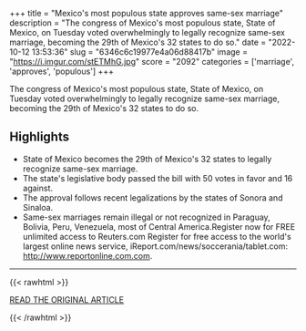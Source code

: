 +++
title = "Mexico's most populous state approves same-sex marriage"
description = "The congress of Mexico's most populous state, State of Mexico, on Tuesday voted overwhelmingly to legally recognize same-sex marriage, becoming the 29th of Mexico's 32 states to do so."
date = "2022-10-12 13:53:36"
slug = "6346c6c19977e4a06d88417b"
image = "https://i.imgur.com/stETMhG.jpg"
score = "2092"
categories = ['marriage', 'approves', 'populous']
+++

The congress of Mexico's most populous state, State of Mexico, on Tuesday voted overwhelmingly to legally recognize same-sex marriage, becoming the 29th of Mexico's 32 states to do so.

## Highlights

- State of Mexico becomes the 29th of Mexico's 32 states to legally recognize same-sex marriage.
- The state's legislative body passed the bill with 50 votes in favor and 16 against.
- The approval follows recent legalizations by the states of Sonora and Sinaloa.
- Same-sex marriages remain illegal or not recognized in Paraguay, Bolivia, Peru, Venezuela, most of Central America.Register now for FREE unlimited access to Reuters.com Register for free access to the world's largest online news service, iReport.com/news/soccerania/tablet.com: http://www.reportonline.com.com.

---

{{< rawhtml >}}
  <p class="article-category">
    <a target="_blank" href="https://www.reuters.com/world/americas/mexicos-most-populous-state-approves-same-sex-marriage-2022-10-11/">READ THE ORIGINAL ARTICLE</a>
  </p>
{{< /rawhtml >}}
